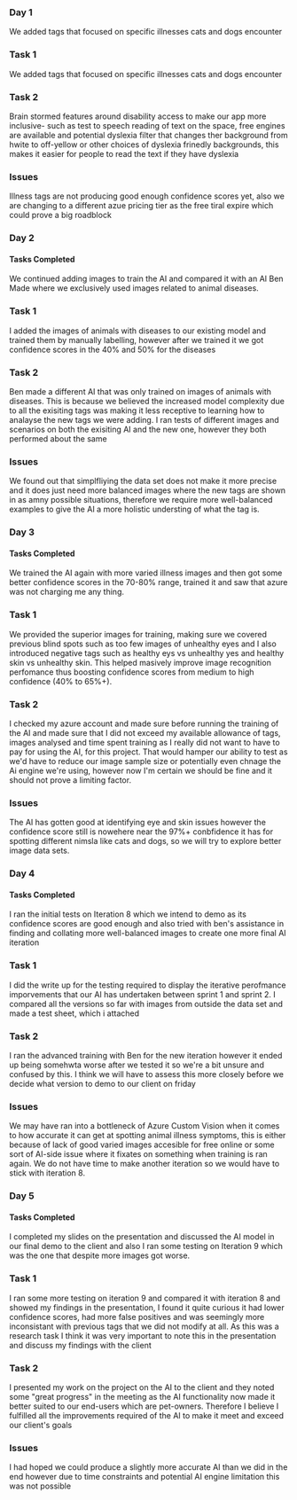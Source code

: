 
### Day 1
We added tags that focused on specific illnesses cats and dogs encounter
### Task 1
We added tags that focused on specific illnesses cats and dogs encounter
### Task 2
Brain stormed features around disability access to make our app more inclusive- such as test to speech reading of text on the space, free engines are available and potential dyslexia filter that changes ther background from hwite to off-yellow or other choices of dyslexia frinedly backgrounds,
this makes it easier for people to read the text if they have dyslexia 
### Issues
Illness tags are not producing good enough confidence scores yet, also we are changing to a different azue pricing tier as the free tiral expire which could prove a big roadblock

### Day 2
#### Tasks Completed
We continued adding images to train the AI and compared it with an AI Ben Made where we exclusively used images related to animal diseases.
### Task 1
I added the images of animals with diseases to our existing model and trained them by manually labelling, however after we trained it we got confidence scores in the 40% and 50% for the diseases
### Task 2
Ben made a different AI that was only trained on images of animals with diseases. This is because we believed the increased model complexity due to all the exisiting tags was making it less receptive to learning how to analayse the new tags we were adding. I ran tests of different images and scenarios on both the exisiting AI and the new one, however they both performed about the same
### Issues
We found out that simplfliying the data set does not make it more precise and it does just need more balanced images where the new tags are shown in as amny possible situations, therefore we require more well-balanced examples to give the AI  a more holistic understing of what the tag is.

### Day 3
#### Tasks Completed
We trained the AI again with more varied illness images and then got some better confidence scores in the 70-80% range, trained it and saw that azure was not charging me any thing. 
### Task 1
We provided the superior images for training, making sure we covered previous blind spots such as too few images of unhealthy eyes and I also introduced negative tags such as healthy eys vs unhealthy yes and healthy skin vs unhealthy skin.
This helped masively improve image recognition perfomance thus boosting confidence scores from medium to high confidence (40% to 65%+).
### Task 2
I checked my azure account and made sure before running the training of the AI and made sure that I did not exceed my available allowance of tags, images analysed and time spent training as I really did not want to have to pay for using the AI, for this project. That would hamper our ability to test as we'd have to reduce our image sample size or potentially even chnage the Ai engine we're using, however now I'm certain we should be fine and it should not prove a limiting factor.
### Issues
The AI has gotten good at identifying eye and skin issues however the confidence score still is nowehere near the 97%+ conbfidence it has for spotting different nimsla like cats and dogs, so we will try to explore better image data sets.

### Day 4
#### Tasks Completed
I ran the initial tests on Iteration 8 which we intend to demo as its confidence scores are good enough and also tried with ben's assistance in finding and collating more well-balanced images to create 
one more final AI iteration
### Task 1
I did the write up for the testing required to display the iterative perofmance imporvements that our AI has undertaken between sprint 1 and sprint 2. I compared all the versions so far with images from outside the data set and made a test sheet, which i attached
### Task 2
I ran the advanced training with Ben for the new iteration however it ended up being somehwta worse after we tested it so we're a bit unsure and confused by this. I think we will have to assess this more closely before we decide what version to demo to our client on friday
### Issues
We may have ran into a bottleneck of Azure Custom Vision when it comes to how accurate it can get at spotting animal illness symptoms, this is either because of lack of good varied images accesible for free online or some sort of AI-side issue where it fixates on something when training is ran again. We do not have time to make another iteration so we would have to stick with iteration 8.
### Day 5
#### Tasks Completed
I completed my slides on the presentation and discussed the AI model in our final demo to the client and also I ran some testing on Iteration 9 which was the one that despite more images got worse.
### Task 1
I ran some more testing on iteration 9 and compared it with iteration 8 and showed my findings in the presentation, I found it quite curious it had lower confidence scores, had more false positives and was seemingly more inconsistant with previous tags that we did not modify at all. As this was a research task I think it was very important to note this in the presentation and discuss my findings with the client
### Task 2
I presented my work on the project on the AI to the client and they noted some "great progress" in the meeting as the AI functionality now made it better suited to our end-users which are pet-owners. Therefore I believe I fulfilled all the improvements required of the AI to make it meet and exceed our client's goals
### Issues
I had hoped we could produce a slightly more accurate AI than we did in the end however due to time constraints and potential AI engine limitation this was not possible
